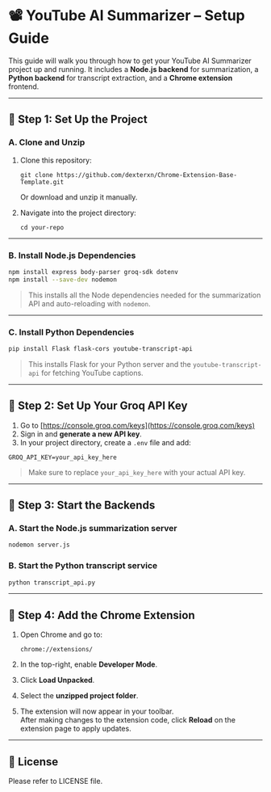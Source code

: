 # 📽️ YouTube AI Summarizer – Setup Guide

This guide will walk you through how to get your YouTube AI Summarizer project up and running. It includes a **Node.js backend** for summarization, a **Python backend** for transcript extraction, and a **Chrome extension** frontend.

---

## 🧱 Step 1: Set Up the Project

### A. Clone and Unzip

1. Clone this repository:
   ```
   git clone https://github.com/dexterxn/Chrome-Extension-Base-Template.git
   ```
   Or download and unzip it manually.

2. Navigate into the project directory:
   ```
   cd your-repo
   ```

---

### B. Install Node.js Dependencies

```bash
npm install express body-parser groq-sdk dotenv
npm install --save-dev nodemon
```

> This installs all the Node dependencies needed for the summarization API and auto-reloading with `nodemon`.

---

### C. Install Python Dependencies

```bash
pip install Flask flask-cors youtube-transcript-api
```

> This installs Flask for your Python server and the `youtube-transcript-api` for fetching YouTube captions.

---

## 🔑 Step 2: Set Up Your Groq API Key

1. Go to [https://console.groq.com/keys](https://console.groq.com/keys)
2. Sign in and **generate a new API key**.
3. In your project directory, create a `.env` file and add:

```
GROQ_API_KEY=your_api_key_here
```

> Make sure to replace `your_api_key_here` with your actual API key.

---

## 🚀 Step 3: Start the Backends

### A. Start the Node.js summarization server

```bash
nodemon server.js
```

### B. Start the Python transcript service

```bash
python transcript_api.py
```

---

## 🧩 Step 4: Add the Chrome Extension

1. Open Chrome and go to:  
   ```
   chrome://extensions/
   ```

2. In the top-right, enable **Developer Mode**.

3. Click **Load Unpacked**.

4. Select the **unzipped project folder**.

5. The extension will now appear in your toolbar.  
   After making changes to the extension code, click **Reload** on the extension page to apply updates.

---

## 📄 License
Please refer to LICENSE file.
